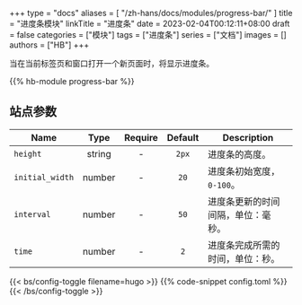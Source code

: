 +++
type = "docs"
aliases = [
  "/zh-hans/docs/modules/progress-bar/"
]
title = "进度条模块"
linkTitle = "进度条"
date = 2023-02-04T00:12:11+08:00
draft = false
categories = ["模块"]
tags = ["进度条"]
series = ["文档"]
images = []
authors = ["HB"]
+++

当在当前标签页和窗口打开一个新页面时，将显示进度条。

<!--more-->

{{% hb-module progress-bar %}}

## 站点参数

| Name            |  Type  | Require | Default | Description                        |
| --------------- | :----: | :-----: | :-----: | ---------------------------------- |
| `height`        | string |    -    |  `2px`  | 进度条的高度。                     |
| `initial_width` | number |    -    |  `20`   | 进度条初始宽度，`0-100`。          |
| `interval`      | number |    -    |  `50`   | 进度条更新的时间间隔，单位：毫秒。 |
| `time`          | number |    -    |   `2`   | 进度条完成所需的时间，单位：秒。   |

{{< bs/config-toggle filename=hugo >}}
{{% code-snippet config.toml %}}
{{< /bs/config-toggle >}}
